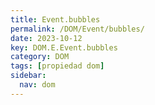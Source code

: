 ```yaml
---
title: Event.bubbles
permalink: /DOM/Event/bubbles/
date: 2023-10-12
key: DOM.E.Event.bubbles
category: DOM
tags: [propiedad dom]
sidebar:
  nav: dom
---
```

